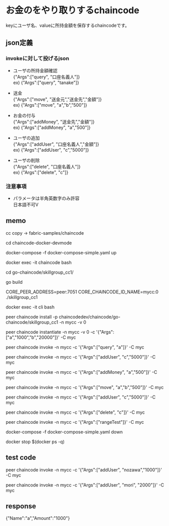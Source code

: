 # お金のをやり取りするchaincode
keyにユーザ名、valueに所持金額を保存するchaincodeです。  


## json定義

### invokeに対して投げるjson

* ユーザの所持金額確認    
    {"Args":["query", "口座名義人"]}  
    ex) {"Args":["query", "tanake"]}

* 送金    
    {"Args":["move", "送金元","送金先","金額"]}     
    ex) {"Args":["move", "a","b","500"]}

* お金の付与     
    {"Args":["addMoney", "送金先","金額"]}      
    ex) {"Args":["addMoney", "a","500"]}

* ユーザの追加    
    {"Args":["addUser", "口座名義人","金額"]}   
    ex) {"Args":["addUser", "c","5000"]}

* ユーザの削除    
    {"Args":["delete", "口座名義人"]}     
    ex) {"Args":["delete", "c"]}


### 注意事項

* パラメータは半角英数字のみ許容       
    日本語不可V


## memo

cc copy → fabric-samples/chaincode

cd chaincode-docker-devmode

docker-compose -f docker-compose-simple.yaml up

docker exec -it chaincode bash

cd go-chaincode/skillgroup_cc1/

go build

CORE_PEER_ADDRESS=peer:7051 CORE_CHAINCODE_ID_NAME=mycc:0 ./skillgroup_cc1

docker exec -it cli bash

peer chaincode install -p chaincodedev/chaincode/go-chaincode/skillgroup_cc1 -n mycc -v 0

peer chaincode instantiate -n mycc -v 0 -c '{"Args":["a","1000","b","20000"]}' -C myc

peer chaincode invoke -n mycc -c '{"Args":["query", "a"]}' -C myc

peer chaincode invoke -n mycc -c '{"Args":["addUser", "c","5000"]}' -C myc

peer chaincode invoke -n mycc -c '{"Args":["addMoney", "a","500"]}' -C myc

peer chaincode invoke -n mycc -c '{"Args":["move", "a","b","500"]}' -C myc

peer chaincode invoke -n mycc -c '{"Args":["addUser", "c","5000"]}' -C myc

peer chaincode invoke -n mycc -c '{"Args":["delete", "c"]}' -C myc

peer chaincode invoke -n mycc -c '{"Args":["rangeTest"]}' -C myc




docker-compose -f docker-compose-simple.yaml down

docker stop $(docker ps -q)


## test code 

peer chaincode invoke -n mycc -c '{"Args":["addUser", "nozawa","1000"]}' -C myc

peer chaincode invoke -n mycc -c '{"Args":["addUser", "mori", "2000"]}' -C myc

## response

{\"Name\":\"a\",\"Amount\":\"1000\"}

